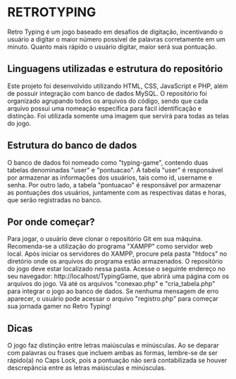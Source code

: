 # RETROTYPING

Retro Typing é um jogo baseado em desafios de digitação, incentivando o usuário a digitar o maior número possível de palavras corretamente em um minuto. Quanto mais rápido o usuário digitar, maior será sua pontuação.

## Linguagens utilizadas e estrutura do repositório

Este projeto foi desenvolvido utilizando HTML, CSS, JavaScript e PHP, além de possuir integração com banco de dados MySQL. O repositório foi organizado agrupando todos os arquivos do código, sendo que cada arquivo possui uma nomeação específica para fácil identificação e distinção. Foi utilizada somente uma imagem que servirá para todas as telas do jogo.

## Estrutura do banco de dados

O banco de dados foi nomeado como "typing-game", contendo duas tabelas denominadas "user" e "pontuacao". A tabela "user" é responsável por armazenar as informações dos usuários, tais como id, username e senha. Por outro lado, a tabela "pontuacao" é responsável por armazenar as pontuações dos usuários, juntamente com as respectivas datas e horas, que serão registradas no banco.

## Por onde começar?

Para jogar, o usuário deve clonar o repositório Git em sua máquina. Recomenda-se a utilização do programa "XAMPP" como servidor web local. Após iniciar os servidores do XAMPP, procure pela pasta "htdocs" no diretório onde os arquivos do programa estão armazenados. O repositório do jogo deve estar localizado nessa pasta. Acesse o seguinte endereço no seu navegador: http://localhost/TypingGame, que abrirá uma página com os arquivos do jogo. Vá até os arquivos "conexao.php" e "cria_tabela.php" para integrar o jogo ao banco de dados. Se nenhuma mensagem de erro aparecer, o usuário pode acessar o arquivo "registro.php" para começar sua jornada gamer no Retro Typing!

## Dicas

O jogo faz distinção entre letras maiúsculas e minúsculas. Ao se deparar com palavras ou frases que incluem ambas as formas, lembre-se de ser rápido(a) no Caps Lock, pois a pontuação não será contabilizada se houver descrepância entre as letras maiúsculas e minúsculas.